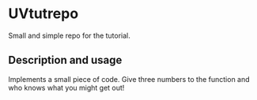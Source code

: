 # UVtutrepo

Small and simple repo for the tutorial.  

## Description and usage

Implements a small piece of code. 
Give three numbers to the function and who knows what you might get out!
